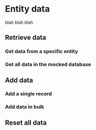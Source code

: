 # Entity data

blah blah blah

## Retrieve data

### Get data from a specific entity

### Get all data in the mocked database


## Add data

### Add a single record

### Add data in bulk


## Reset all data